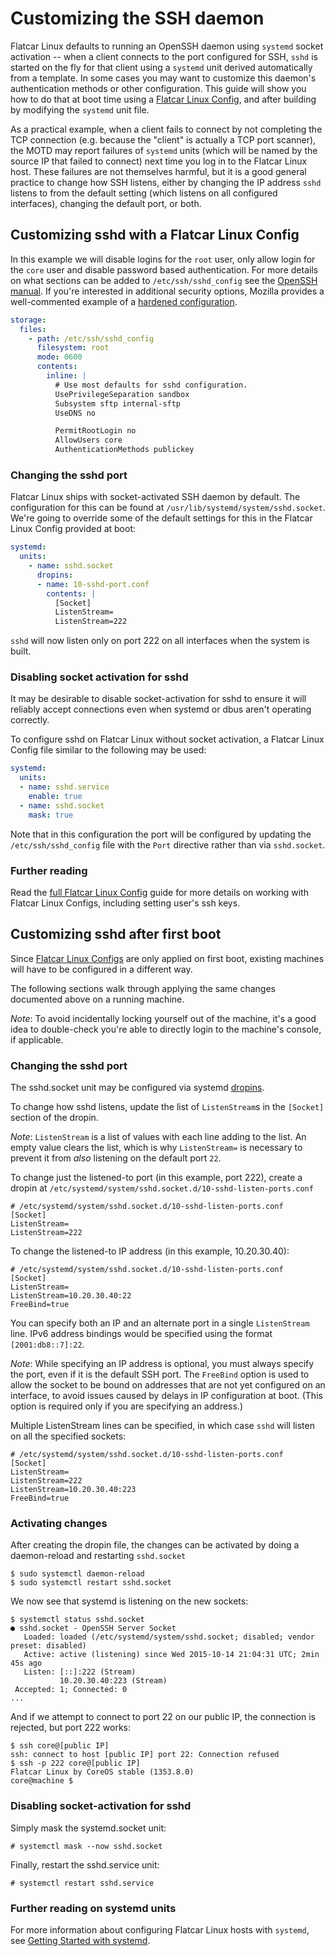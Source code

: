 # Customizing the SSH daemon

Flatcar Linux defaults to running an OpenSSH daemon using `systemd` socket activation -- when a client connects to the port configured for SSH, `sshd` is started on the fly for that client using a `systemd` unit derived automatically from a template. In some cases you may want to customize this daemon's authentication methods or other configuration. This guide will show you how to do that at boot time using a [Flatcar Linux Config][cl-configs], and after building by modifying the `systemd` unit file.

As a practical example, when a client fails to connect by not completing the TCP connection (e.g. because the "client" is actually a TCP port scanner), the MOTD may report failures of `systemd` units (which will be named by the source IP that failed to connect) next time you log in to the Flatcar Linux host. These failures are not themselves harmful, but it is a good general practice to change how SSH listens, either by changing the IP address `sshd` listens to from the default setting (which listens on all configured interfaces), changing the default port, or both.

## Customizing sshd with a Flatcar Linux Config

In this example we will disable logins for the `root` user, only allow login for the `core` user and disable password based authentication. For more details on what sections can be added to `/etc/ssh/sshd_config` see the [OpenSSH manual][openssh-manual].
If you're interested in additional security options, Mozilla provides a well-commented example of a [hardened configuration][mozilla-ssh-rec].

```yaml container-linux-config
storage:
  files:
    - path: /etc/ssh/sshd_config
      filesystem: root
      mode: 0600
      contents:
        inline: |
          # Use most defaults for sshd configuration.
          UsePrivilegeSeparation sandbox
          Subsystem sftp internal-sftp
          UseDNS no

          PermitRootLogin no
          AllowUsers core
          AuthenticationMethods publickey
```

### Changing the sshd port

Flatcar Linux ships with socket-activated SSH daemon by default. The configuration for this can be found at `/usr/lib/systemd/system/sshd.socket`. We're going to override some of the default settings for this in the Flatcar Linux Config provided at boot:

```yaml container-linux-config
systemd:
  units:
    - name: sshd.socket
      dropins:
      - name: 10-sshd-port.conf
        contents: |
          [Socket]
          ListenStream=
          ListenStream=222
```

`sshd` will now listen only on port 222 on all interfaces when the system is built.

### Disabling socket activation for sshd

It may be desirable to disable socket-activation for sshd to ensure it will reliably accept connections even when systemd or dbus aren't operating correctly.

To configure sshd on Flatcar Linux without socket activation, a Flatcar Linux Config file similar to the following may be used:

```yaml container-linux-config
systemd:
  units:
  - name: sshd.service
    enable: true
  - name: sshd.socket
    mask: true
```

Note that in this configuration the port will be configured by updating the `/etc/ssh/sshd_config` file with the `Port` directive rather than via `sshd.socket`.

### Further reading

Read the [full Flatcar Linux Config][cl-configs] guide for more details on working with Flatcar Linux Configs, including setting user's ssh keys.

## Customizing sshd after first boot

Since [Flatcar Linux Configs][cl-configs] are only applied on first boot, existing machines will have to be configured in a different way.

The following sections walk through applying the same changes documented above on a running machine.

*Note*: To avoid incidentally locking yourself out of the machine, it's a good idea to double-check you're able to directly login to the machine's console, if applicable.

### Changing the sshd port

The sshd.socket unit may be configured via systemd [dropins](using-systemd-drop-in-units.md).

To change how sshd listens, update the list of `ListenStream`s in the `[Socket]` section of the dropin.

*Note*: `ListenStream` is a list of values with each line adding to the list. An empty value clears the list, which is why `ListenStream=` is necessary to prevent it from *also* listening on the default port `22`.

To change just the listened-to port (in this example, port 222), create a dropin at `/etc/systemd/system/sshd.socket.d/10-sshd-listen-ports.conf`

```
# /etc/systemd/system/sshd.socket.d/10-sshd-listen-ports.conf
[Socket]
ListenStream=
ListenStream=222
```

To change the listened-to IP address (in this example, 10.20.30.40):

```
# /etc/systemd/system/sshd.socket.d/10-sshd-listen-ports.conf
[Socket]
ListenStream=
ListenStream=10.20.30.40:22
FreeBind=true
```

You can specify both an IP and an alternate port in a single `ListenStream` line. IPv6 address bindings would be specified using the format `[2001:db8::7]:22`.

*Note*: While specifying an IP address is optional, you must always specify the port, even if it is the default SSH port. The `FreeBind` option is used to allow the socket to be bound on addresses that are not yet configured on an interface, to avoid issues caused by delays in IP configuration at boot. (This option is required only if you are specifying an address.)

Multiple ListenStream lines can be specified, in which case `sshd` will listen on all the specified sockets:

```
# /etc/systemd/system/sshd.socket.d/10-sshd-listen-ports.conf
[Socket]
ListenStream=
ListenStream=222
ListenStream=10.20.30.40:223
FreeBind=true
```

### Activating changes

After creating the dropin file, the changes can be activated by doing a daemon-reload and restarting `sshd.socket`

```
$ sudo systemctl daemon-reload
$ sudo systemctl restart sshd.socket
```

We now see that systemd is listening on the new sockets:

```
$ systemctl status sshd.socket
● sshd.socket - OpenSSH Server Socket
   Loaded: loaded (/etc/systemd/system/sshd.socket; disabled; vendor preset: disabled)
   Active: active (listening) since Wed 2015-10-14 21:04:31 UTC; 2min 45s ago
   Listen: [::]:222 (Stream)
           10.20.30.40:223 (Stream)
 Accepted: 1; Connected: 0
...
```

And if we attempt to connect to port 22 on our public IP, the connection is rejected, but port 222 works:

```
$ ssh core@[public IP]
ssh: connect to host [public IP] port 22: Connection refused
$ ssh -p 222 core@[public IP]
Flatcar Linux by CoreOS stable (1353.8.0)
core@machine $
```

### Disabling socket-activation for sshd

Simply mask the systemd.socket unit:

```
# systemctl mask --now sshd.socket
```

Finally, restart the sshd.service unit:

```
# systemctl restart sshd.service
```

### Further reading on systemd units

For more information about configuring Flatcar Linux hosts with `systemd`, see [Getting Started with systemd](getting-started-with-systemd.md).


[openssh-manual]: http://www.openssh.com/cgi-bin/man.cgi?query=sshd_config
[mozilla-ssh-rec]: https://wiki.mozilla.org/Security/Guidelines/OpenSSH#Modern_.28OpenSSH_6.7.2B.29
[cl-configs]: provisioning.md
